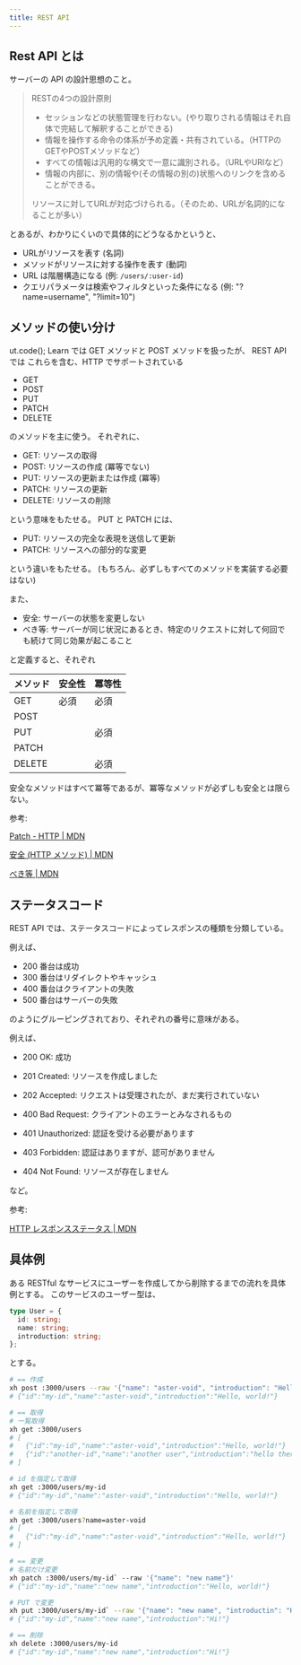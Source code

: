 ```yaml
---
title: REST API
---
```


## Rest API とは

サーバーの API の設計思想のこと。

> RESTの4つの設計原則
> - セッションなどの状態管理を行わない。(やり取りされる情報はそれ自体で完結して解釈することができる)
> - 情報を操作する命令の体系が予め定義・共有されている。（HTTPのGETやPOSTメソッドなど）
> - すべての情報は汎用的な構文で一意に識別される。（URLやURIなど）
> - 情報の内部に、別の情報や(その情報の別の)状態へのリンクを含めることができる。
> 
> リソースに対してURLが対応づけられる。（そのため、URLが名詞的になることが多い）

とあるが、わかりにくいので具体的にどうなるかというと、

- URLがリソースを表す (名詞)
- メソッドがリソースに対する操作を表す (動詞)
- URL は階層構造になる (例: `/users/:user-id`)
- クエリパラメータは検索やフィルタといった条件になる (例: "?name=username", "?limit=10")

## メソッドの使い分け

ut.code(); Learn では GET メソッドと POST メソッドを扱ったが、 REST API では これらを含む、HTTP でサポートされている

- GET
- POST
- PUT
- PATCH
- DELETE

のメソッドを主に使う。
それぞれに、

- GET: リソースの取得
- POST: リソースの作成 (冪等でない)
- PUT: リソースの更新または作成 (冪等)
- PATCH: リソースの更新
- DELETE: リソースの削除

という意味をもたせる。 PUT と PATCH には、

- PUT: リソースの完全な表現を送信して更新
- PATCH: リソースへの部分的な変更

という違いをもたせる。
(もちろん、必ずしもすべてのメソッドを実装する必要はない)

また、

- 安全: サーバーの状態を変更しない
- べき等: サーバーが同じ状況にあるとき、特定のリクエストに対して何回でも続けて同じ効果が起こること

と定義すると、それぞれ

| メソッド | 安全性 | 冪等性 | 
| -------- | ------ | ------ |
| GET      | 必須   | 必須   |
| POST     |        |        |
| PUT      |        | 必須   |
| PATCH    |        |        |
| DELETE   |        | 必須   |

安全なメソッドはすべて冪等であるが、冪等なメソッドが必ずしも安全とは限らない。

参考:

[Patch - HTTP | MDN](https://developer.mozilla.org/ja/docs/Web/HTTP/Reference/Methods/PATCH)

[安全 (HTTP メソッド) | MDN](https://developer.mozilla.org/ja/docs/Glossary/Safe/HTTP)

[べき等 | MDN](https://developer.mozilla.org/ja/docs/Glossary/Idempotent)

## ステータスコード

REST API では、ステータスコードによってレスポンスの種類を分類している。

例えば、

- 200 番台は成功
- 300 番台はリダイレクトやキャッシュ
- 400 番台はクライアントの失敗
- 500 番台はサーバーの失敗

のようにグルーピングされており、それぞれの番号に意味がある。

例えば、

- 200 OK: 成功
- 201 Created: リソースを作成しました
- 202 Accepted: リクエストは受理されたが、まだ実行されていない

- 400 Bad Request: クライアントのエラーとみなされるもの
- 401 Unauthorized: 認証を受ける必要があります
- 403 Forbidden: 認証はありますが、認可がありません
- 404 Not Found: リソースが存在しません

など。

参考:

[HTTP レスポンスステータス | MDN](https://developer.mozilla.org/ja/docs/Web/HTTP/Reference/Status)

## 具体例

ある RESTful なサービスにユーザーを作成してから削除するまでの流れを具体例とする。
このサービスのユーザー型は、
```ts
type User = {
  id: string;
  name: string;
  introduction: string;
};
```
とする。

```sh
# == 作成
xh post :3000/users --raw '{"name": "aster-void", "introduction": "Hello, world!"}'
# {"id":"my-id","name":"aster-void","introduction":"Hello, world!"}

# == 取得
# 一覧取得
xh get :3000/users
# [
#   {"id":"my-id","name":"aster-void","introduction":"Hello, world!"}
#   {"id":"another-id","name":"another user","introduction":"hello there"}
# ]

# id を指定して取得
xh get :3000/users/my-id
# {"id":"my-id","name":"aster-void","introduction":"Hello, world!"}

# 名前を指定して取得
xh get :3000/users?name=aster-void
# [
#   {"id":"my-id","name":"aster-void","introduction":"Hello, world!"}
# ]

# == 変更
# 名前だけ変更
xh patch :3000/users/my-id` --raw '{"name": "new name"}'
# {"id":"my-id","name":"new name","introduction":"Hello, world!"}

# PUT で変更
xh put :3000/users/my-id` --raw '{"name": "new name", "introductin": "Hi!"}'
# {"id":"my-id","name":"new name","introduction":"Hi!"}

# == 削除
xh delete :3000/users/my-id
# {"id":"my-id","name":"new name","introduction":"Hi!"}
```
